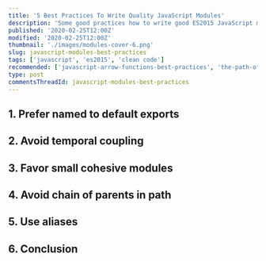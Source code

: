 ```yaml
---
title: '5 Best Practices To Write Quality JavaScript Modules'
description: 'Some good practices how to write good ES2015 JavaScript modules.'
published: '2020-02-25T12:00Z'
modified: '2020-02-25T12:00Z'
thumbnail: './images/modules-cover-6.png'
slug: javascript-modules-best-practices
tags: ['javascript', 'es2015', 'clean code']
recommended: ['javascript-arrow-functions-best-practices', 'the-path-of-software-development-craftsmanship']
type: post
commentsThreadId: javascript-modules-best-practices
---
```


## 1. Prefer named to default exports

## 2. Avoid temporal coupling

## 3. Favor small cohesive modules

## 4. Avoid chain of parents in path

## 5. Use aliases

## 6. Conclusion
